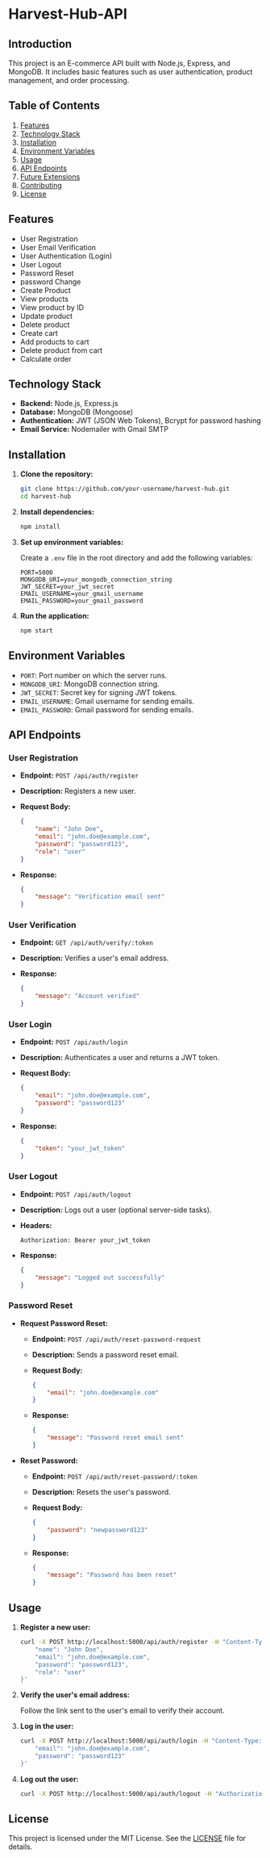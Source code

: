 # Harvest-Hub-API

## Introduction

This project is an E-commerce API built with Node.js, Express, and MongoDB. It includes basic features such as user authentication, product management, and order processing.

## Table of Contents

   1. [Features](#features)
   2. [Technology Stack](#technology-stack)
   3. [Installation](#installation)
   4. [Environment Variables](#environment-variables)
   4. [Usage](#usage)
   5. [API Endpoints](#api-endpoints)
   6. [Future Extensions](#future-extensions)
   7. [Contributing](#contributing)
   8. [License](#license)

## Features

- User Registration
- User Email Verification
- User Authentication (Login)
- User Logout
- Password Reset
- password Change
- Create Product
- View products
- View product by ID
- Update product
- Delete product
- Create cart
- Add products to cart
- Delete product from cart
- Calculate order

## Technology Stack

- **Backend:** Node.js, Express.js
- **Database:** MongoDB (Mongoose)
- **Authentication:** JWT (JSON Web Tokens), Bcrypt for password hashing
- **Email Service:** Nodemailer with Gmail SMTP

## Installation

1. **Clone the repository:**

    ```bash
    git clone https://github.com/your-username/harvest-hub.git
    cd harvest-hub
    ```

2. **Install dependencies:**

    ```bash
    npm install
    ```

3. **Set up environment variables:**

    Create a `.env` file in the root directory and add the following variables:

    ```plaintext
    PORT=5000
    MONGODB_URI=your_mongodb_connection_string
    JWT_SECRET=your_jwt_secret
    EMAIL_USERNAME=your_gmail_username
    EMAIL_PASSWORD=your_gmail_password
    ```

4. **Run the application:**

    ```bash
    npm start
    ```

## Environment Variables

- `PORT`: Port number on which the server runs.
- `MONGODB_URI`: MongoDB connection string.
- `JWT_SECRET`: Secret key for signing JWT tokens.
- `EMAIL_USERNAME`: Gmail username for sending emails.
- `EMAIL_PASSWORD`: Gmail password for sending emails.

## API Endpoints

### User Registration

- **Endpoint:** `POST /api/auth/register`
- **Description:** Registers a new user.
- **Request Body:**

    ```json
    {
        "name": "John Doe",
        "email": "john.doe@example.com",
        "password": "password123",
        "role": "user"
    }
    ```

- **Response:**

    ```json
    {
        "message": "Verification email sent"
    }
    ```

### User Verification

- **Endpoint:** `GET /api/auth/verify/:token`
- **Description:** Verifies a user's email address.
- **Response:**

    ```json
    {
        "message": "Account verified"
    }
    ```

### User Login

- **Endpoint:** `POST /api/auth/login`
- **Description:** Authenticates a user and returns a JWT token.
- **Request Body:**

    ```json
    {
        "email": "john.doe@example.com",
        "password": "password123"
    }
    ```

- **Response:**

    ```json
    {
        "token": "your_jwt_token"
    }
    ```


### User Logout

- **Endpoint:** `POST /api/auth/logout`
- **Description:** Logs out a user (optional server-side tasks).
- **Headers:**

    ```plaintext
    Authorization: Bearer your_jwt_token
    ```

- **Response:**

    ```json
    {
        "message": "Logged out successfully"
    }
    ```

### Password Reset

- **Request Password Reset:**

    - **Endpoint:** `POST /api/auth/reset-password-request`
    - **Description:** Sends a password reset email.
    - **Request Body:**

        ```json
        {
            "email": "john.doe@example.com"
        }
        ```

    - **Response:**

        ```json
        {
            "message": "Password reset email sent"
        }
        ```

- **Reset Password:**

    - **Endpoint:** `POST /api/auth/reset-password/:token`
    - **Description:** Resets the user's password.
    - **Request Body:**

        ```json
        {
            "password": "newpassword123"
        }
        ```

    - **Response:**

        ```json
        {
            "message": "Password has been reset"
        }
        ```

## Usage

1. **Register a new user:**

    ```bash
    curl -X POST http://localhost:5000/api/auth/register -H "Content-Type: application/json" -d '{
        "name": "John Doe",
        "email": "john.doe@example.com",
        "password": "password123",
        "role": "user"
    }'
    ```

2. **Verify the user's email address:**

    Follow the link sent to the user's email to verify their account.

3. **Log in the user:**

    ```bash
    curl -X POST http://localhost:5000/api/auth/login -H "Content-Type: application/json" -d '{
        "email": "john.doe@example.com",
        "password": "password123"
    }'
    ```

4. **Log out the user:**

    ```bash
    curl -X POST http://localhost:5000/api/auth/logout -H "Authorization: Bearer your_jwt_token"
    ```

## License

This project is licensed under the MIT License. See the [LICENSE](LICENSE) file for details.

